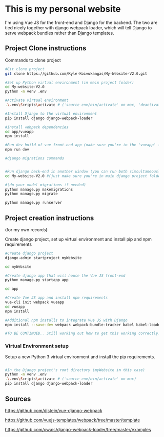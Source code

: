 # This is my personal website

I'm using Vue JS for the front-end and Django for the backend. The two are tied nicely together with django webpack loader, which will tell Django to serve webpack bundles rather than Django templates. 

## Project Clone instructions

Commands to clone project
```bash
#Git clone project
git clone https://github.com/Kyle-Koivukangas/My-Website-V2.0.git

#Set up Python virtual environment (in main project folder)
cd My-website-V2.0
python -m venv .env

#Activate virtual environment
.\.env\Scripts\activate # ('source env/bin/activate' on mac, 'deactivate' will deactivate the virtual env.)

#Install Django to the virtual environment
pip install django django-webpack-loader

#Install webpack dependencies
cd app/vueapp
npm install

#Run dev build of vue front-end app (make sure you're in the 'vueapp' folder)
npm run dev

#django migrations commands


#Run django back-end in another window (you can run both simoultaneously during development)
cd My-website-V2.0 #(just make sure you're in main django project folder)

#(do your model migrations if needed)
python manage.py makemigrations
python manage.py migrate

python manage.py runserver

```



## Project creation instructions 
(for my own records)

Create django project, set up virtual environment and install pip and npm requirements
```bash
#Create django project 
django-admin startproject myWebsite

cd myWebsite

#Create django app that will house the Vue JS front-end
python manage.py startapp app

cd app

#Create Vue JS app and install npm requirements
vue-cli init webpack vueapp
cd vueapp
npm install

#Additional npm installs to integrate Vue JS with Django
npm install --save-dev webpack webpack-bundle-tracker babel babel-loader

#TO BE CONTINUED.. Still working out how to get this working correctly...

```

### Virtual Environment setup
Setup a new Python 3 virtual environment and install the pip requirements.
```bash

#In the Django project's root directory (myWebsite in this case)
python -m venv .env
.\.env\Scripts\activate # ('source env/bin/activate' on mac)
pip install django django-webpack-loader

```



## Sources 

https://github.com/djstein/vue-django-webpack

https://github.com/vuejs-templates/webpack/tree/master/template

https://github.com/owais/django-webpack-loader/tree/master/examples

